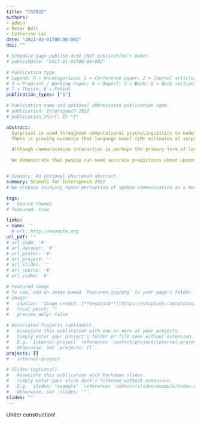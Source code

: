 ```yaml
---
title: "IS2022"
authors:
- admin
- Peter Bell
- Catherine Lai
date: "2021-03-01T00:00:00Z"
doi: ""

# Schedule page publish date (NOT publication's date).
# publishDate: "2017-01-01T00:00:00Z"

# Publication type.
# Legend: 0 = Uncategorized; 1 = Conference paper; 2 = Journal article;
# 3 = Preprint / Working Paper; 4 = Report; 5 = Book; 6 = Book section;
# 7 = Thesis; 8 = Patent
publication_types: ["1"]

# Publication name and optional abbreviated publication name.
# publication: Interspeech 2022
# publication_short: In *I*

abstract:
  Surprisal is used throughout computational psycholinguistics to model a range of language processing behaviour.
  There is growing evidence that language model (LM) estimates of surprisal correlate with human performance on a range of written language comprehension tasks.

  Although communicative interaction is perhaps the primary form of language use, most studies of surprisal employ monological, written data. Towards the goal of understanding perception in spontaneous, natural language, we present an exploratory investigation into whether the relationship between human comprehension behaviour and LM-estimated surprisal holds when applied to dialogue, considering both written dialogue, and the lexical component of spoken dialogue. We use a novel judgement task of dialogue utterance acceptability to ask two questions. ``How well can people make predictions about written dialogue and transcripts of spoken dialogue?'' and ``Does surprisal correlate with these acceptability judgements?''.

  We demonstrate that people can make accurate predictions about upcoming dialogue and that their ability differs between spoken transcripts and written conversation. We investigate the relationship between global and local operationalisations of surprisal and human acceptability judgements, finding a combination of both to provide the most predictive power.


# Summary. An optional shortened abstract.
summary: Stimuli for Interspeech 2022
# We propose studying human perception of spoken communication as a means to better understand how information is encoded across these channels, focusing on the question  What characteristics of communicative context affect listener's expectations of speech?.

tags:
# - Source Themes
# featured: true

links:
- name: ''
  # url: http://example.org
url_pdf: ''
# url_code: '#'
# url_dataset: '#'
# url_poster: '#'
# url_project: ''
# url_slides: ''
# url_source: '#'
# url_video: '#'

# Featured image
# To use, add an image named `featured.jpg/png` to your page's folder.
# image:
#   caption: 'Image credit: [**Unsplash**](https://unsplash.com/photos/pLCdAaMFLTE)'
#   focal_point: ""
#   preview_only: false

# Associated Projects (optional).
#   Associate this publication with one or more of your projects.
#   Simply enter your project's folder or file name without extension.
#   E.g. `internal-project` references `content/project/internal-project/index.md`.
#   Otherwise, set `projects: []`.
projects: []
# - internal-project

# Slides (optional).
#   Associate this publication with Markdown slides.
#   Simply enter your slide deck's filename without extension.
#   E.g. `slides: "example"` references `content/slides/example/index.md`.
#   Otherwise, set `slides: ""`.
slides: ""
---
```


<!-- {{% callout note %}}
Click the *Cite* button above to demo the feature to enable visitors to import publication metadata into their reference management software.
{{% /callout %}} -->

<!-- {{% callout note %}}
Create your slides in Markdown - click the *Slides* button to check out the example.
{{% /callout %}} -->

Under construction!
